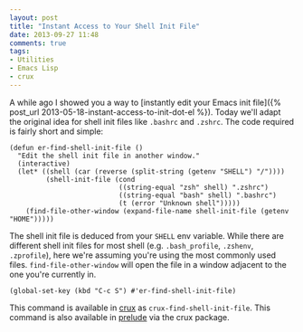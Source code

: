 ```yaml
---
layout: post
title: "Instant Access to Your Shell Init File"
date: 2013-09-27 11:48
comments: true
tags:
- Utilities
- Emacs Lisp
- crux
---
```


A while ago I showed you a way to [instantly edit your Emacs init
file]({% post_url 2013-05-18-instant-access-to-init-dot-el %}). Today
we'll adapt the original idea for shell init files like `.bashrc` and
`.zshrc`. The code required is fairly short and simple:

``` elisp
(defun er-find-shell-init-file ()
  "Edit the shell init file in another window."
  (interactive)
  (let* ((shell (car (reverse (split-string (getenv "SHELL") "/"))))
         (shell-init-file (cond
                           ((string-equal "zsh" shell) ".zshrc")
                           ((string-equal "bash" shell) ".bashrc")
                           (t (error "Unknown shell")))))
    (find-file-other-window (expand-file-name shell-init-file (getenv "HOME")))))
```

The shell init file is deduced from your `SHELL` env variable. While
there are different shell init files for most shell
(e.g. `.bash_profile`, `.zshenv`, `.zprofile`), here we're assuming
you're using the most commonly used files. `find-file-other-window`
will open the file in a window adjacent to the one you're currently
in.

``` elisp
(global-set-key (kbd "C-c S") #'er-find-shell-init-file)
```

This command is available in [crux](https://github.com/bbatsov/crux) as
`crux-find-shell-init-file`. This command is also available in
[prelude](https://github.com/bbatsov/prelude) via the crux package.
